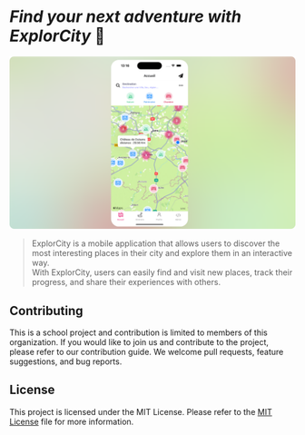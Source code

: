# *Find your next adventure with ExplorCity* 📍
<div align="center">
    <img src="https://raw.githubusercontent.com/Explor-City/.github/main/.gh/img.png" alt="ExplorCity logo" />
</div>

> ExplorCity is a mobile application that allows users to discover the most interesting places in their city and explore them in an interactive way. <br/>
> With ExplorCity, users can easily find and visit new places, track their progress, and share their experiences with others.
> <br/>

## Contributing
This is a school project and contribution is limited to members of this organization. If you would like to join us and contribute to the project, please refer to our contribution guide. We welcome pull requests, feature suggestions, and bug reports.

## License
This project is licensed under the MIT License. Please refer to the [MIT License](https://github.com/Explor-City/.github/blob/main/LICENSE) file for more information.
